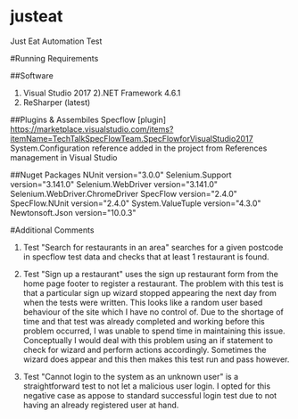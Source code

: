 # justeat
Just Eat Automation Test

#Running Requirements

##Software
1) Visual Studio 2017
2).NET Framework 4.6.1
3) ReSharper (latest)

##Plugins & Assembiles
Specflow [plugin] https://marketplace.visualstudio.com/items?itemName=TechTalkSpecFlowTeam.SpecFlowforVisualStudio2017
System.Configuration reference added in the project from References management in Visual Studio

##Nuget Packages
NUnit version="3.0.0"
Selenium.Support version="3.141.0"
Selenium.WebDriver version="3.141.0" 
Selenium.WebDriver.ChromeDriver
SpecFlow version="2.4.0"
SpecFlow.NUnit version="2.4.0" 
System.ValueTuple version="4.3.0"
Newtonsoft.Json version="10.0.3"

#Additional Comments
1) Test "Search for restaurants in an area" searches for a given postcode in specflow test data and checks that at least 1 restaurant is found.

2) Test "Sign up a restaurant" uses the sign up restaurant form from the home page footer to register a restaurant. The problem with this test is that a particular
sign up wizard stopped appearing the next day from when the tests were written. This looks like a random user based behaviour of the site which I have no control of. 
Due to the shortage of time and that test was already completed and working before this problem occurred, I was unable to spend time in maintaining this issue. Conceptually
I would deal with this problem using an if statement to check for wizard and perform actions accordingly. 
Sometimes the wizard does appear and this then makes this test run and pass however.

3) Test "Cannot login to the system as an unknown user" is a straightforward test to not let a malicious user login. I opted for this negative case as appose to standard successful login
test due to not having an already registered user at hand.

